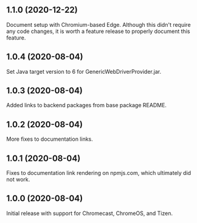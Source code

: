 ## 1.1.0 (2020-12-22)

Document setup with Chromium-based Edge.  Although this didn't require any code
changes, it is worth a feature release to properly document this feature.

## 1.0.4 (2020-08-04)

Set Java target version to 6 for GenericWebDriverProvider.jar.

## 1.0.3 (2020-08-04)

Added links to backend packages from base package README.

## 1.0.2 (2020-08-04)

More fixes to documentation links.

## 1.0.1 (2020-08-04)

Fixes to documentation link rendering on npmjs.com, which ultimately did not
work.

## 1.0.0 (2020-08-04)

Initial release with support for Chromecast, ChromeOS, and Tizen.
